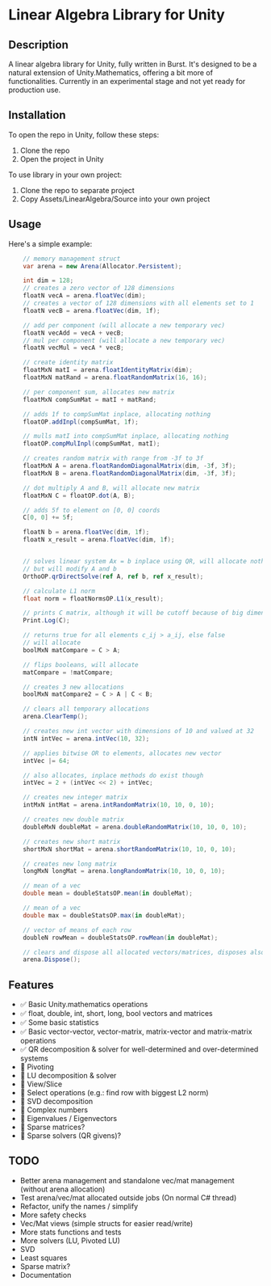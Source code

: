 # Linear Algebra Library for Unity

## Description
A linear algebra library for Unity, fully written in Burst. It's designed to be a natural extension of Unity.Mathematics, offering a bit more of functionalities. Currently in an experimental stage and not yet ready for production use.

## Installation

To open the repo in Unity, follow these steps:

1. Clone the repo
2. Open the project in Unity

To use library in your own project:

1. Clone the repo to separate project
2. Copy Assets/LinearAlgebra/Source into your own project

## Usage

Here's a simple example:

```csharp
    // memory management struct
    var arena = new Arena(Allocator.Persistent);

    int dim = 128;
    // creates a zero vector of 128 dimensions 
    floatN vecA = arena.floatVec(dim);
    // creates a vector of 128 dimensions with all elements set to 1
    floatN vecB = arena.floatVec(dim, 1f);

    // add per component (will allocate a new temporary vec)
    floatN vecAdd = vecA + vecB;
    // mul per component (will allocate a new temporary vec)
    floatN vecMul = vecA * vecB;

    // create identity matrix
    floatMxN matI = arena.floatIdentityMatrix(dim);
    floatMxN matRand = arena.floatRandomMatrix(16, 16);

    // per component sum, allocates new matrix
    floatMxN compSumMat = matI + matRand;

    // adds 1f to compSumMat inplace, allocating nothing
    floatOP.addInpl(compSumMat, 1f);

    // mulls matI into compSumMat inplace, allocating nothing 
    floatOP.compMulInpl(compSumMat, matI);

    // creates random matrix with range from -3f to 3f
    floatMxN A = arena.floatRandomDiagonalMatrix(dim, -3f, 3f);
    floatMxN B = arena.floatRandomDiagonalMatrix(dim, -3f, 3f);

    // dot multiply A and B, will allocate new matrix
    floatMxN C = floatOP.dot(A, B);

    // adds 5f to element on [0, 0] coords
    C[0, 0] += 5f;

    floatN b = arena.floatVec(dim, 1f);
    floatN x_result = arena.floatVec(dim, 1f);


    // solves linear system Ax = b inplace using QR, will allocate nothing permament
    // but will modify A and b
    OrthoOP.qrDirectSolve(ref A, ref b, ref x_result);

    // calculate L1 norm
    float norm = floatNormsOP.L1(x_result);

    // prints C matrix, although it will be cutoff because of big dimensions
    Print.Log(C);

    // returns true for all elements c_ij > a_ij, else false
    // will allocate
    boolMxN matCompare = C > A;

    // flips booleans, will allocate
    matCompare = !matCompare;

    // creates 3 new allocations
    boolMxN matCompare2 = C > A | C < B;

    // clears all temporary allocations
    arena.ClearTemp();

    // creates new int vector with dimensions of 10 and valued at 32
    intN intVec = arena.intVec(10, 32);

    // applies bitwise OR to elements, allocates new vector
    intVec |= 64;

    // also allocates, inplace methods do exist though
    intVec = 2 + (intVec << 2) + intVec;

    // creates new integer matrix
    intMxN intMat = arena.intRandomMatrix(10, 10, 0, 10);

    // creates new double matrix
    doubleMxN doubleMat = arena.doubleRandomMatrix(10, 10, 0, 10);

    // creates new short matrix
    shortMxN shortMat = arena.shortRandomMatrix(10, 10, 0, 10);

    // creates new long matrix
    longMxN longMat = arena.longRandomMatrix(10, 10, 0, 10);

    // mean of a vec
    double mean = doubleStatsOP.mean(in doubleMat);

    // mean of a vec
    double max = doubleStatsOP.max(in doubleMat);

    // vector of means of each row
    doubleN rowMean = doubleStatsOP.rowMean(in doubleMat);

    // clears and dispose all allocated vectors/matrices, disposes also arena
    arena.Dispose();
```

## Features

- ✅ Basic Unity.mathematics operations
- ✅ float, double, int, short, long, bool vectors and matrices
- ✅ Some basic statistics
- ✅ Basic vector-vector, vector-matrix, matrix-vector and matrix-matrix operations
- ✅ QR decomposition & solver for well-determined and over-determined systems
- 🔳 Pivoting
- 🔳 LU decomposition & solver
- 🔳 View/Slice 
- 🔳 Select operations (e.g.: find row with biggest L2 norm)
- 🔳 SVD decomposition
- 🔳 Complex numbers
- 🔳 Eigenvalues / Eigenvectors
- 🔳 Sparse matrices?
- 🔳 Sparse solvers (QR givens)?

## TODO
- Better arena management and standalone vec/mat management (without arena allocation)
- Test arena/vec/mat allocated outside jobs (On normal C# thread)
- Refactor, unify the names / simplify
- More safety checks
- Vec/Mat views (simple structs for easier read/write)
- More stats functions and tests
- More solvers (LU, Pivoted LU)
- SVD
- Least squares
- Sparse matrix?
- Documentation

